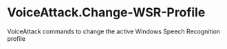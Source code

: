 # VoiceAttack.Change-WSR-Profile
VoiceAttack commands to change the active Windows Speech Recognition profile
